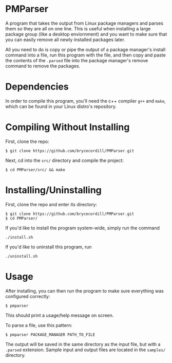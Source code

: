 # PMParser
A program that takes the output from Linux package managers and parses them so they are all on one line.  This is useful when installing a large package group (like a desktop enviornment) and you want to make sure that you can easily remove all newly installed packages later.

All you need to do is copy or pipe the output of a package manager's install command into a file, run this program with the file, and then copy and paste the contents of the ```.parsed``` file into the package manager's remove command to remove the packages.

# Dependencies
In order to compile this program, you'll need the c++ compiler ```g++``` and ```make```, which can be found in your Linux distro's repository.

# Compiling Without Installing
First, clone the repo: 
```
$ git clone https://github.com/brycecordill/PMParser.git
```

Next, cd into the ```src/``` directory and compile the project:
```
$ cd PMParser/src/ && make
```

# Installing/Uninstalling
First, clone the repo and enter its directory:
```
$ git clone https://github.com/brycecordill/PMParser.git
$ cd PMParser/
```

If you'd like to install the program system-wide, simply run the command
```
./install.sh
```

If you'd like to uninstall this program, run
```
./uninstall.sh
```

# Usage
After installing, you can then run the program to make sure everything was configured correctly:
```
$ pmparser
```
This should print a usage/help message on screen.

To parse a file, use this pattern:
```
$ pmparser PACKAGE_MANAGER PATH_TO_FILE
```

The output will be saved in the same directory as the input file, but with a ```.parsed``` extension.  Sample input and output files are located in the ```samples/``` directory.
